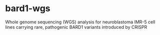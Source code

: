 # bard1-wgs
Whole genome sequencing (WGS) analysis for neuroblastoma IMR-5 cell lines carrying rare, pathogenic BARD1 variants introduced by CRISPR
